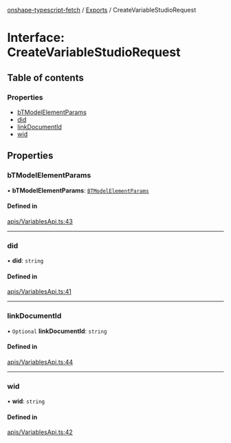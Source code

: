 [onshape-typescript-fetch](../README.md) / [Exports](../modules.md) / CreateVariableStudioRequest

# Interface: CreateVariableStudioRequest

## Table of contents

### Properties

- [bTModelElementParams](CreateVariableStudioRequest.md#btmodelelementparams)
- [did](CreateVariableStudioRequest.md#did)
- [linkDocumentId](CreateVariableStudioRequest.md#linkdocumentid)
- [wid](CreateVariableStudioRequest.md#wid)

## Properties

### bTModelElementParams

• **bTModelElementParams**: [`BTModelElementParams`](BTModelElementParams.md)

#### Defined in

[apis/VariablesApi.ts:43](https://github.com/toebes/onshape-typescript-fetch/blob/3e11ae1/apis/VariablesApi.ts#L43)

___

### did

• **did**: `string`

#### Defined in

[apis/VariablesApi.ts:41](https://github.com/toebes/onshape-typescript-fetch/blob/3e11ae1/apis/VariablesApi.ts#L41)

___

### linkDocumentId

• `Optional` **linkDocumentId**: `string`

#### Defined in

[apis/VariablesApi.ts:44](https://github.com/toebes/onshape-typescript-fetch/blob/3e11ae1/apis/VariablesApi.ts#L44)

___

### wid

• **wid**: `string`

#### Defined in

[apis/VariablesApi.ts:42](https://github.com/toebes/onshape-typescript-fetch/blob/3e11ae1/apis/VariablesApi.ts#L42)
